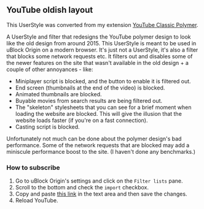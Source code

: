 ## YouTube oldish layout

This UserStyle was converted from my extension [YouTube Classic Polymer](https://github.com/lassekongo83/yt-classic-polymer).

A UserStyle and filter that redesigns the YouTube polymer design to look like the old design from around 2015. This UserStyle is meant to be used in uBlock Origin on a modern browser. It's just not a UserStyle, it's also a filter that blocks some network requests etc. It filters out and disables some of the newer features on the site that wasn't available in the old design + a couple of other annoyances - like:

* Miniplayer script is blocked, and the button to enable it is filtered out.
* End screen (thumbnails at the end of the video) is blocked.
* Animated thumbnails are blocked.
* Buyable movies from search results are being filtered out.
* The "skeleton" stylesheets that you can see for a brief moment when loading the website are blocked. This will give the illusion that the website loads faster (if you're on a fast connection).
* Casting script is blocked.

Unfortunately not much can be done about the polymer design's bad performance. Some of the network requests that are blocked may add a miniscule performance boost to the site. (I haven't done any benchmarks.)

### How to subscribe
1. Go to uBlock Origin's settings and click on the `Filter lists` pane.
2. Scroll to the bottom and check the `import` checkbox.
3. Copy and paste [this link](https://raw.githubusercontent.com/lassekongo83/UserStyles/master/youtube/yt-oldish-layout.txt) in the text area and then save the changes.
4. Reload YouTube.
